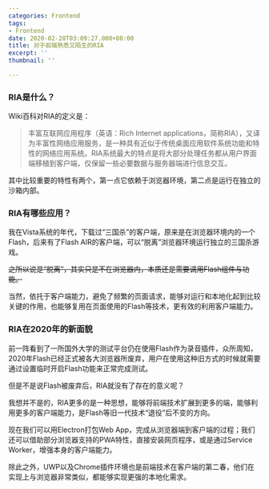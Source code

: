 ```yaml
---
categories: Frontend
tags:
- Frontend
date: 2020-02-28T03:09:27.000+08:00
title: 对于前端熟悉又陌生的RIA
excerpt: ''
thumbnail: ''

---
```

### RIA是什么？

Wiki百科对RIA的定义是：

> 丰富互联网应用程序（英语：Rich Internet applications，简称RIA），又译为丰富性网络应用服务，是一种具有近似于传统桌面应用软件系统功能和特性的网络应用系统。RIA系统最大的特点是将大部分处理任务都从用户界面端移植到客户端，仅保留一些必要数据与服务器端进行信息交互。

其中比较重要的特性有两个，第一点它依赖于浏览器环境，第二点是运行在独立的沙箱内部。

### RIA有哪些应用？

我在Vista系统的年代，下载过“三国杀”的客户端，原来是在浏览器环境内的一个Flash，后来有了Flash AIR的客户端，可以“脱离”浏览器环境运行独立的三国杀游戏。

~~之所以说是“脱离”，其实只是不在浏览器内，本质还是需要调用Flash组件与功能。~~

当然，依托于客户端能力，避免了频繁的页面请求，能够对运行和本地化起到比较关键的作用，也能够复用在页面使用的Flash等技术，更有效的利用客户端能力。

### RIA在2020年的新面貌

前一阵看到了一所国外大学的测试平台仍在使用Flash作为录音插件，众所周知，2020年Flash已经正式被各大浏览器所废弃，用户在使用这种旧方式的时候就需要通过设置临时开启Flash功能来正常完成测试。

但是不是说Flash被废弃后，RIA就没有了存在的意义呢？

我想并不是的，RIA更多的是一种思想，能够将前端技术扩展到更多的端，能够利用更多的客户端能力，是Flash等旧一代技术“退役”后不变的方向。

现在我们可以用Electron打包Web App，完成从浏览器端到客户端的过程；我们还可以借助部分浏览器支持的PWA特性，直接安装网页程序，或是通过Service Worker，增强本身的客户端能力。

除此之外，UWP以及Chrome插件环境也是前端技术在客户端的第二春，他们在实现上与浏览器非常类似，都能够实现更强的本地化需求。